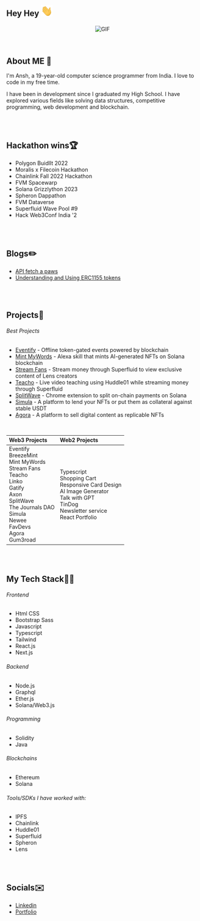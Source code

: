 ## Hey Hey <img src="https://raw.githubusercontent.com/ABSphreak/ABSphreak/master/gifs/Hi.gif" width="30px">

<div align="center">
<img hight="300" width="700" alt="GIF" align="center" src="https://github.com/foreveransh/foreveransh/blob/main/assets/208593.gif">
</div>

</br>
</br>


## About ME 💬
I'm Ansh, a 19-year-old computer science programmer from India. I love to code in my free time.

I have been in development since I graduated my High School. I have explored various fields like solving data structures, competitive programming, web development and blockchain.

</br>
</br>


## Hackathon wins🏆
- Polygon BuidlIt 2022 </br>
- Moralis x Filecoin Hackathon </br>
- Chainlink Fall 2022 Hackathon </br>
- FVM Spacewarp </br>
- Solana Grizzlython 2023 </br>
- Spheron Dappathon </br>
- FVM Dataverse </br>
- Superfluid Wave Pool #9 </br>
- Hack Web3Conf India '2 </br>

</br>
</br>


## Blogs✏️
- [API fetch a paws](https://anshss.hashnode.dev/api-fetch-a-paws) </br>
- [Understanding and Using ERC1155 tokens](https://anshss.hashnode.dev/using-erc1155) </br>

</br>
</br>


## Projects🌱

###### Best Projects
- [Eventify](https://github.com/Eventifyy/eventify-mvp) - Offline token-gated events powered by blockchain  </br>
- [Mint MyWords](https://github.com/anshss/Mint-my-words) - Alexa skill that mints AI-generated NFTs on Solana blockchain </br>
- [Stream Fans](https://github.com/anshss/StreamFans) - Stream money through Superfluid to view exclusive content of Lens creators </br>
- [Teacho](https://github.com/anshss/Teacho) - Live video teaching using Huddle01 while streaming money through Superfluid </br>
- [SplitWave](https://github.com/SplitWave/splitwave-extension) - Chrome extension to split on-chain payments on Solana</br>
- [Simula](https://github.com/anshss/Simula) - A platform to lend your NFTs or put them as collateral against stable USDT </br>
- [Agora](https://github.com/anubhav11156/Agora) - A platform to sell digital content as replicable NFTs </br>

</br>

Web3 Projects|Web2 Projects
|:-------|:----|
| Eventify </br>  BreezeMint </br> Mint MyWords </br> Stream Fans </br> Teacho </br> Linko </br>  Gatify </br> Axon </br> SplitWave </br> The Journals DAO </br> Simula </br>  Newee </br> FavDevs </br> Agora </br> Gum3road </br> | Typescript <br/> Shopping Cart </br> Responsive Card Design </br> AI Image Generator </br>  Talk with GPT </br> TinDog </br>  Newsletter service</br> React Portfolio </br> |


</br>
</br>


## My Tech Stack👨‍💻
###### Frontend
- Html CSS</br>
- Bootstrap Sass </br>
- Javascript </br>
- Typescript </br>
- Tailwind </br>
- React.js </br>
- Next.js </br>

###### Backend
- Node.js </br>
- Graphql </br> 
- Ether.js </br>
- Solana/Web3.js </br>

###### Programming
- Solidity </br>
- Java </br>

###### Blockchains
- Ethereum </br>
- Solana </br>

###### Tools/SDKs I have worked with:
- IPFS </br>
- Chainlink </br>
- Huddle01 </br>
- Superfluid </br>
- Spheron </br>
- Lens </br>

</br>
</br>


## Socials✉️
- [Linkedin](https://www.linkedin.com/in/anshss/) </br>
- [Portfolio](https://anshsaxena.me/) </br>
